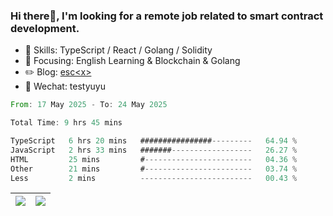 ### Hi there👋, I'm looking for a remote job related to smart contract development.


- 🔨 Skills: TypeScript / React / Golang / Solidity
- 🎯 Focusing: English Learning & Blockchain & Golang
- ✏️ Blog: [esc\<x\>](https://escx.github.io)
- 💬 Wechat: testyuyu


<!--START_SECTION:waka-->

```rust
From: 17 May 2025 - To: 24 May 2025

Total Time: 9 hrs 45 mins

TypeScript   6 hrs 20 mins   ################---------   64.94 %
JavaScript   2 hrs 33 mins   #######------------------   26.27 %
HTML         25 mins         #------------------------   04.36 %
Other        21 mins         #------------------------   03.74 %
Less         2 mins          -------------------------   00.43 %
```

<!--END_SECTION:waka-->


| <img align="center" src="https://github-readme-stats.vercel.app/api/?username=escX&show_icons=true&theme=buefy&hide_border=true&card_width=500" /> | <img align="center" src="https://github-readme-stats.vercel.app/api/top-langs/?username=escX&layout=compact&theme=buefy&hide_border=true&card_width=500" /> |
| ------------- | ------------- |
